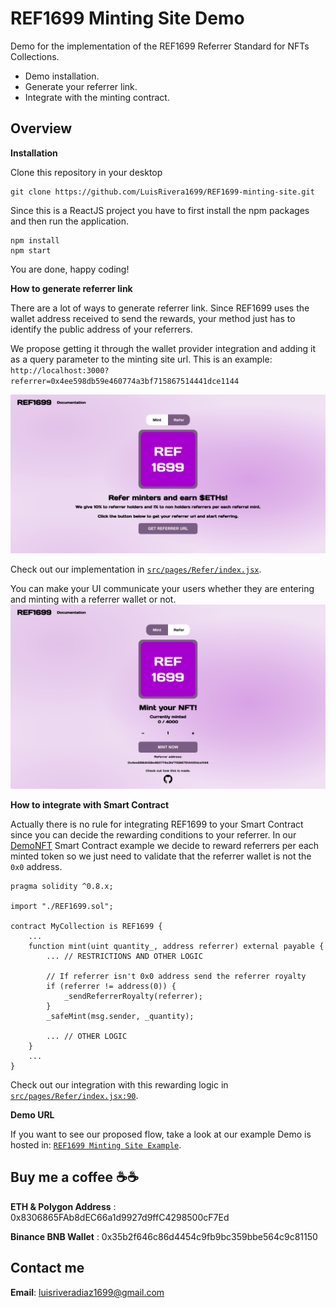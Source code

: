 # REF1699 Minting Site Demo

Demo for the implementation of the REF1699 Referrer Standard for NFTs Collections.
- Demo installation. 
- Generate your referrer link.
- Integrate with the minting contract.

## Overview
**Installation**

Clone this repository in your desktop

    git clone https://github.com/LuisRivera1699/REF1699-minting-site.git

Since this is a ReactJS project you have to first install the npm packages and then run the application.

    npm install
    npm start

You are done, happy coding! 

**How to generate referrer link**

There are a lot of ways to generate referrer link. Since REF1699 uses the wallet address received to send the rewards, your method just has to identify the public address of your referrers.

We propose getting it through the wallet provider integration and adding it as a query parameter to the minting site url. This is an example: `http://localhost:3000?referrer=0x4ee598db59e460774a3bf715867514441dce1144`

![Get referrer link](https://raw.githubusercontent.com/LuisRivera1699/REF1699-minting-site/main/public/refer.png)

Check out our implementation in [`src/pages/Refer/index.jsx`](https://github.com/LuisRivera1699/REF1699-minting-site/blob/main/src/pages/Refer/index.jsx).

You can make your UI communicate your users whether they are entering and minting with a referrer wallet or not.
![Referrer minting](https://raw.githubusercontent.com/LuisRivera1699/REF1699-minting-site/main/public/mint.png)

**How to integrate with Smart Contract**

Actually there is no rule for integrating REF1699 to your Smart Contract since you can decide the rewarding conditions to your referrer. In our [DemoNFT](https://github.com/LuisRivera1699/REF1699-standard) Smart Contract example we decide to reward referrers per each minted token so we just need to validate that the referrer wallet is not the `0x0` address.

    pragma solidity ^0.8.x;
    
    import "./REF1699.sol";
    
    contract MyCollection is REF1699 {
	    ...
	    function mint(uint quantity_, address referrer) external payable {
		    ... // RESTRICTIONS AND OTHER LOGIC
		    
		    // If referrer isn't 0x0 address send the referrer royalty
		    if (referrer != address(0)) {
			    _sendReferrerRoyalty(referrer);
			}
			_safeMint(msg.sender, _quantity);
			
		    ... // OTHER LOGIC
	    }
	    ...
    }
Check out our integration with this rewarding logic in [`src/pages/Refer/index.jsx:90`](https://github.com/LuisRivera1699/REF1699-minting-site/blob/42826113a0f7be600394ed9061ce0374750d46bb/src/pages/Mint/index.jsx#L90).

**Demo URL**

If you want to see our proposed flow, take a look at our example Demo is hosted in: [`REF1699 Minting Site Example`](https://ref-1699-minting-site.vercel.app/).

## Buy me a coffee ☕☕
**ETH & Polygon Address** : 
0x8306865FAb8dEC66a1d9927d9ffC4298500cF7Ed

**Binance BNB Wallet** : 
0x35b2f646c86d4454c9fb9bc359bbe564c9c81150
## Contact me
**Email**: luisriveradiaz1699@gmail.com
